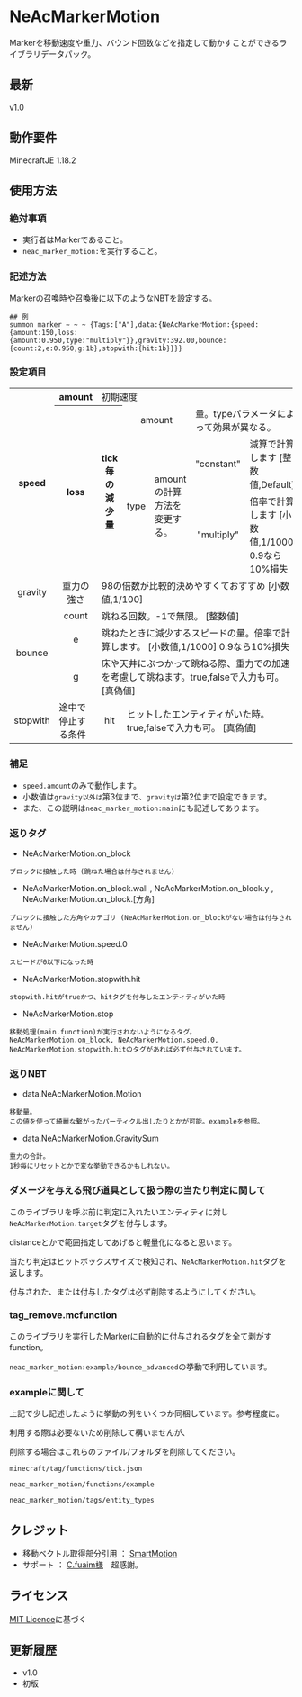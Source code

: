 # NeAcMarkerMotion

Markerを移動速度や重力、バウンド回数などを指定して動かすことができるライブラリデータパック。 

## 最新

v1.0

## 動作要件
MinecraftJE 1.18.2

## 使用方法

### 絶対事項

* 実行者はMarkerであること。
* `neac_marker_motion:`を実行すること。

### 記述方法

Markerの召喚時や召喚後に以下のようなNBTを設定する。
```mcfunction
## 例
summon marker ~ ~ ~ {Tags:["A"],data:{NeAcMarkerMotion:{speed:{amount:150,loss:{amount:0.950,type:"multiply"}},gravity:392.00,bounce:{count:2,e:0.950,g:1b},stopwith:{hit:1b}}}}
```

### 設定項目
<table><thead>
</thead><tbody>
<tr><th rowspan="4" align="center">speed</th><th align="center">amount</th><td colspan="8">初期速度</td>
<tr><th rowspan="3" align="center">loss</th><th rowspan="3">tick毎の減少量</th><td colspan="2" align="center">amount</td><td colspan="8">量。typeパラメータによって効果が異なる。</td></tr>
<tr><td rowspan="2" align="center">type</td><td rowspan="2">amountの計算方法を変更する。</td><td align="center">"constant"</td><td>減算で計算します [整数値,Default]</td></tr>
<tr><td align="center">"multiply"</td><td>倍率で計算します [小数値,1/1000] 0.9なら10%損失</td></tr>
<tr><td align="center">gravity</td><td align="center">重力の強さ</td><td colspan="7">98の倍数が比較的決めやすくておすすめ [小数値,1/100]</td></tr>
<tr><td rowspan="3" align="center">bounce</td><td align="center">count</td><td colspan="8">跳ねる回数。-1で無限。 [整数値]</td></tr>
<tr><td align="center">e</td><td colspan="8">跳ねたときに減少するスピードの量。倍率で計算します。 [小数値,1/1000] 0.9なら10%損失</td></tr>
<tr><td align="center">g</td><td colspan="8">床や天井にぶつかって跳ねる際、重力での加速を考慮して跳ねます。true,falseで入力も可。 [真偽値]</td></tr>
<tr><td rowspan="1" align="center">stopwith</td><td>途中で停止する条件</td><td align="center">hit</td><td colspan="8">ヒットしたエンティティがいた時。true,falseで入力も可。 [真偽値]</td></tr>
</tbody></table>

### 補足
* `speed.amount`のみで動作します。
* 小数値は`gravity以外は`第3位まで、`gravityは`第2位まで設定できます。
* また、この説明は`neac_marker_motion:main`にも記述してあります。

### 返りタグ
* NeAcMarkerMotion.on_block
```
ブロックに接触した時 (跳ねた場合は付与されません)
```
* NeAcMarkerMotion.on_block.wall , NeAcMarkerMotion.on_block.y , NeAcMarkerMotion.on_block.[方角]
```
ブロックに接触した方角やカテゴリ (NeAcMarkerMotion.on_blockがない場合は付与されません)
```
* NeAcMarkerMotion.speed.0
```
スピードが0以下になった時
```
* NeAcMarkerMotion.stopwith.hit
```
stopwith.hitがtrueかつ、hitタグを付与したエンティティがいた時
```
* NeAcMarkerMotion.stop
```
移動処理(main.function)が実行されないようになるタグ。
NeAcMarkerMotion.on_block, NeAcMarkerMotion.speed.0, NeAcMarkerMotion.stopwith.hitのタグがあれば必ず付与されています。
```

### 返りNBT
* data.NeAcMarkerMotion.Motion
```
移動量。
この値を使って綺麗な繋がったパーティクル出したりとかが可能。exampleを参照。
```
* data.NeAcMarkerMotion.GravitySum
```
重力の合計。
1秒毎にリセットとかで変な挙動できるかもしれない。
```

### ダメージを与える飛び道具として扱う際の当たり判定に関して

このライブラリを呼ぶ前に判定に入れたいエンティティに対し`NeAcMarkerMotion.target`タグを付与します。

distanceとかで範囲指定してあげると軽量化になると思います。

当たり判定はヒットボックスサイズで検知され、`NeAcMarkerMotion.hit`タグを返します。

付与された、または付与したタグは必ず削除するようにしてください。


### tag_remove.mcfunction

このライブラリを実行したMarkerに自動的に付与されるタグを全て剥がすfunction。

`neac_marker_motion:example/bounce_advanced`の挙動で利用しています。


### exampleに関して

上記で少し記述したように挙動の例をいくつか同梱しています。参考程度に。

利用する際は必要ないため削除して構いませんが、

削除する場合はこれらのファイル/フォルダを削除してください。

`minecraft/tag/functions/tick.json`

`neac_marker_motion/functions/example`

`neac_marker_motion/tags/entity_types`


## クレジット

* 移動ベクトル取得部分引用 ： [SmartMotion](https://github.com/Irohamaru/SmartMotion)
* サポート ： [C.fuaim様](https://github.com/Cfuaim)　超感謝。

## ライセンス

[MIT Licence](https://github.com/nea-c/NeAcMarkerMotion/blob/master/LICENSE)に基づく

## 更新履歴

* v1.0
 * 初版